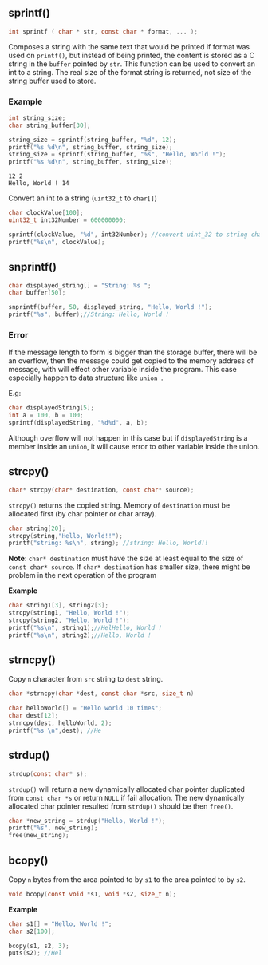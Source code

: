 ## sprintf()

```c
int sprintf ( char * str, const char * format, ... );
```

Composes a string with the same text that would be printed if format was used on ``printf()``, but instead of being printed, the content is stored as a C string in the ``buffer`` pointed by ``str``. This function can be used to convert an int to a string. The real size of the format string is returned, not size of the string buffer used to store.

### Example

```cpp
int string_size;
char string_buffer[30];

string_size = sprintf(string_buffer, "%d", 12);
printf("%s %d\n", string_buffer, string_size);
string_size = sprintf(string_buffer, "%s", "Hello, World !");
printf("%s %d\n", string_buffer, string_size);
```

```
12 2
Hello, World ! 14
```

Convert an int to a string (``uint32_t`` to ``char[]``)

```cpp
char clockValue[100];
uint32_t int32Number = 600000000;

sprintf(clockValue, "%d", int32Number); //convert uint_32 to string char[]
printf("%s\n", clockValue);
```

## snprintf()

```c
char displayed_string[] = "String: %s ";
char buffer[50];

snprintf(buffer, 50, displayed_string, "Hello, World !");
printf("%s", buffer);//String: Hello, World ! 
```

### Error

If the message length to form is bigger than the storage buffer, there will be an overflow, then the message could get copied to the memory address of message, with will effect other variable inside the program. This case especially happen to data structure like ``union ``.

E.g:

```c
char displayedString[5];
int a = 100, b = 100;
sprintf(displayedString, "%d%d", a, b);
```

Although overflow will not happen in this case but if ``displayedString`` is a member inside an ``union``, it will cause error to other variable inside the union.

## strcpy()

```c
char* strcpy(char* destination, const char* source);
```
``strcpy()`` returns the copied string. Memory of ``destination`` must be allocated first (by char pointer or char array).

```cpp
char string[20];
strcpy(string,"Hello, World!!");
printf("string: %s\n", string); //string: Hello, World!!
```
**Note**: ``char* destination`` must have the size at least equal to the size of ``const char* source``. If ``char* destination`` has smaller size, there might be problem in the next operation of the program

**Example**

```c
char string1[3], string2[3];
strcpy(string1, "Hello, World !");
strcpy(string2, "Hello, World !");
printf("%s\n", string1);//HelHello, World !
printf("%s\n", string2);//Hello, World !
```

## strncpy() 

Copy ``n`` character from ``src`` string to ``dest`` string.

```c
char *strncpy(char *dest, const char *src, size_t n)
```

```cpp
char helloWorld[] = "Hello world 10 times";
char dest[12];
strncpy(dest, helloWorld, 2);
printf("%s \n",dest); //He
```

## strdup()

```c
strdup(const char* s);
```

``strdup()`` will return a new dynamically allocated char pointer duplicated from ``const char *s`` or return ``NULL`` if fail allocation. The new dynamically allocated char pointer resulted from ``strdup()`` should be then ``free()``.

```c
char *new_string = strdup("Hello, World !");
printf("%s", new_string);
free(new_string);
```

## bcopy()

Copy ``n`` bytes from the area pointed to by ``s1`` to the area pointed to by ``s2``.

```c
void bcopy(const void *s1, void *s2, size_t n);
```
**Example**
```c
char s1[] = "Hello, World !";
char s2[100];

bcopy(s1, s2, 3);
puts(s2); //Hel
```
